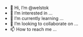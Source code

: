 - 👋 Hi, I’m @welstok
- 👀 I’m interested in ...
- 🌱 I’m currently learning ...
- 💞️ I’m looking to collaborate on ...
- 📫 How to reach me ...

<!---
welstok/welstok is a ✨ special ✨ repository because its `README.md` (this file) appears on your GitHub profile.
You can click the Preview link to take a look at your changes.
--->
